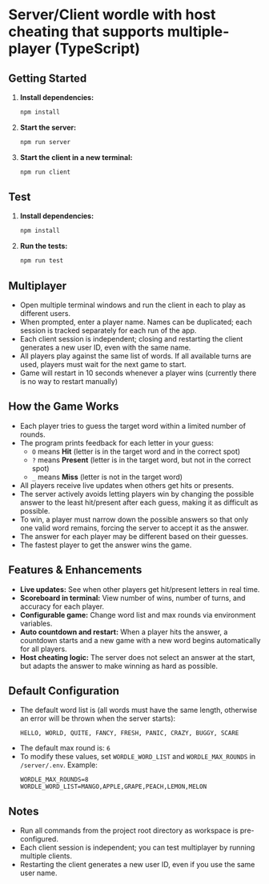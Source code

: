 # Server/Client wordle with host cheating that supports multiple-player (TypeScript)

## Getting Started

1. **Install dependencies:**

   ```bash
   npm install
   ```

2. **Start the server:**

   ```bash
   npm run server
   ```

3. **Start the client in a new terminal:**

   ```bash
   npm run client
   ```

## Test

1. **Install dependencies:**

   ```bash
   npm install
   ```

2. **Run the tests:**

   ```bash
   npm run test
   ```

## Multiplayer

- Open multiple terminal windows and run the client in each to play as different users.
- When prompted, enter a player name. Names can be duplicated; each session is tracked separately for each run of the app.
- Each client session is independent; closing and restarting the client generates a new user ID, even with the same name.
- All players play against the same list of words. If all available turns are used, players must wait for the next game to start.
- Game will restart in 10 seconds whenever a player wins (currently there is no way to restart manually)

## How the Game Works

- Each player tries to guess the target word within a limited number of rounds.
- The program prints feedback for each letter in your guess:
  - `O` means **Hit** (letter is in the target word and in the correct spot)
  - `?` means **Present** (letter is in the target word, but not in the correct spot)
  - `_` means **Miss** (letter is not in the target word)
- All players receive live updates when others get hits or presents.
- The server actively avoids letting players win by changing the possible answer to the least hit/present after each guess, making it as difficult as possible.
- To win, a player must narrow down the possible answers so that only one valid word remains, forcing the server to accept it as the answer.
- The answer for each player may be different based on their guesses.
- The fastest player to get the answer wins the game.

## Features & Enhancements

- **Live updates:** See when other players get hit/present letters in real time.
- **Scoreboard in terminal:** View number of wins, number of turns, and accuracy for each player.
- **Configurable game:** Change word list and max rounds via environment variables.
- **Auto countdown and restart:** When a player hits the answer, a countdown starts and a new game with a new word begins automatically for all players.
- **Host cheating logic:** The server does not select an answer at the start, but adapts the answer to make winning as hard as possible.

## Default Configuration

- The default word list is (all words must have the same length, otherwise an error will be thrown when the server starts):
  ```
  HELLO, WORLD, QUITE, FANCY, FRESH, PANIC, CRAZY, BUGGY, SCARE
  ```
- The default max round is: `6`
- To modify these values, set `WORDLE_WORD_LIST` and `WORDLE_MAX_ROUNDS` in `/server/.env`. Example:
  ```
  WORDLE_MAX_ROUNDS=8
  WORDLE_WORD_LIST=MANGO,APPLE,GRAPE,PEACH,LEMON,MELON
  ```

## Notes

- Run all commands from the project root directory as workspace is pre-configured.
- Each client session is independent; you can test multiplayer by running multiple clients.
- Restarting the client generates a new user ID, even if you use the same user name.
